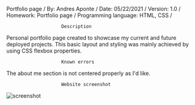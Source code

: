 Portfolio page /
By: Andres Aponte /
Date: 05/22/2021 /
Version: 1.0 /
Homework: Portfolio page /
Programming language: HTML, CSS /

                        Description
Personal portfolio page created to showcase my current and future deployed projects.
This basic layout and styling was mainly achieved by using CSS flexbox properties.

                        Known errors
The about me section is not centered properly as I'd like.

                        Website screenshot
![screenshot](https://i.imgur.com/zadZP8p.png)